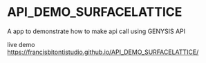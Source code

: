 # API_DEMO_SURFACELATTICE

A app to demonstrate how to make api call using GENYSIS API

live demo
https://francisbitontistudio.github.io/API_DEMO_SURFACELATTICE/